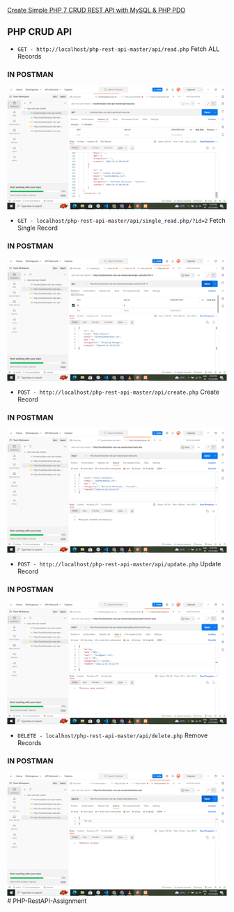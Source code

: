 [Create Simple PHP 7 CRUD REST API with MySQL & PHP PDO](https://www.positronx.io/create-simple-php-crud-rest-api-with-mysql-php-pdo/)

## PHP CRUD API
* `GET - http://localhost/php-rest-api-master/api/read.php` Fetch ALL Records
### IN POSTMAN
![read](./screenshot/read.png)
* `GET - localhost/php-rest-api-master/api/single_read.php/?id=2` Fetch Single Record
### IN POSTMAN
![singleRead](./screenshot/single-read.png)
* `POST - http://localhost/php-rest-api-master/api/create.php` Create Record
### IN POSTMAN
![create](./screenshot/create.png)
* `POST - http://localhost/php-rest-api-master/api/update.php` Update Record
### IN POSTMAN
![update](./screenshot/update.png)
* `DELETE - localhost/php-rest-api-master/api/delete.php` Remove Records
### IN POSTMAN
![delete](./screenshot/delete.png)
#   P H P - R e s t A P I - A s s i g n m e n t 
 
 